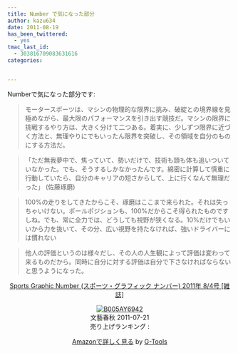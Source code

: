```yaml
---
title: Number で気になった部分
author: kazu634
date: 2011-08-19
has_been_twittered:
  - yes
tmac_last_id:
  - 303816709083631616
categories:


---
```

Numberで気になった部分です:

> モータースポーツは、マシンの物理的な限界に挑み、破綻との境界線を見極めながら、最大限のパフォーマンスを引き出す競技だ。マシンの限界に挑戦するやり方は、大きく分けて二つある。着実に、少しずつ限界に近づく方法と、無理やりにでもいったん限界を突破し、その領域を自分のものにする方法だ。

> 「ただ無我夢中で、焦っていて、勢いだけで、技術も頭も体も追いついていなかった。でも、そうするしかなかったんです。綿密に計算して慎重に行動していたら、自分のキャリアの短さからして、上に行くなんて無理だった」 (佐藤琢磨)

> 100%の走りをしてきたからこそ、琢磨はここまで来られた。それは失っちゃいけない。ポールポジションも、100%だからこそ得られたものですしね。でも、常に全力では、どうしても視野が狭くなる。10%だけでもいいから力を抜いて、その分、広い視野を持たなければ、強いドライバーには慣れない

> 他人の評価というのは様々だし、その人の人生観によって評価は変わって来るものだから。同時に自分に対する評価は自分で下さなければならないと思うようになった。

<p style="text-align: center;">
<a href="http://www.amazon.co.jp/Sports-Graphic-Number-%E3%82%B9%E3%83%9D%E3%83%BC%E3%83%84%E3%83%BB%E3%82%B0%E3%83%A9%E3%83%95%E3%82%A3%E3%83%83%E3%82%AF-2011%E5%B9%B4/dp/B005AY6942%3FSubscriptionId%3D15SMZCTB9V8NGR2TW082%26tag%3Dsimsnes-22%26linkCode%3Dxm2%26camp%3D2025%26creative%3D165953%26creativeASIN%3DB005AY6942" onclick="__gaTracker('send', 'event', 'outbound-article', 'http://www.amazon.co.jp/Sports-Graphic-Number-%E3%82%B9%E3%83%9D%E3%83%BC%E3%83%84%E3%83%BB%E3%82%B0%E3%83%A9%E3%83%95%E3%82%A3%E3%83%83%E3%82%AF-2011%E5%B9%B4/dp/B005AY6942%3FSubscriptionId%3D15SMZCTB9V8NGR2TW082%26tag%3Dsimsnes-22%26linkCode%3Dxm2%26camp%3D2025%26creative%3D165953%26creativeASIN%3DB005AY6942', 'Sports Graphic Number (スポーツ・グラフィック ナンバー) 2011年 8/4号 [雑誌]');" target="_blank">Sports Graphic Number (スポーツ・グラフィック ナンバー) 2011年 8/4号 [雑誌]</a><img style="border: none;" src="http://www.assoc-amazon.jp/e/ir?t=simsnes-22&l=ur2&o=9" alt="" width="1" height="1" />
</p>

<p style="text-align: center;">
<a href="http://www.amazon.co.jp/Sports-Graphic-Number-%E3%82%B9%E3%83%9D%E3%83%BC%E3%83%84%E3%83%BB%E3%82%B0%E3%83%A9%E3%83%95%E3%82%A3%E3%83%83%E3%82%AF-2011%E5%B9%B4/dp/B005AY6942%3FSubscriptionId%3D15SMZCTB9V8NGR2TW082%26tag%3Dsimsnes-22%26linkCode%3Dxm2%26camp%3D2025%26creative%3D165953%26creativeASIN%3DB005AY6942" onclick="__gaTracker('send', 'event', 'outbound-article', 'http://www.amazon.co.jp/Sports-Graphic-Number-%E3%82%B9%E3%83%9D%E3%83%BC%E3%83%84%E3%83%BB%E3%82%B0%E3%83%A9%E3%83%95%E3%82%A3%E3%83%83%E3%82%AF-2011%E5%B9%B4/dp/B005AY6942%3FSubscriptionId%3D15SMZCTB9V8NGR2TW082%26tag%3Dsimsnes-22%26linkCode%3Dxm2%26camp%3D2025%26creative%3D165953%26creativeASIN%3DB005AY6942', '');" target="_blank"><img src="https://images-na.ssl-images-amazon.com/images/I/51-NtCmfliL._SL160_.jpg" border="0" alt="B005AY6942" /></a><br /> <span>文藝春秋 2011-07-21<br /> 売り上げランキング : </span>
</p>

<p style="text-align: center;">
<span> </span>
</p>

<p style="text-align: center;">
<span><a href="http://www.amazon.co.jp/Sports-Graphic-Number-%E3%82%B9%E3%83%9D%E3%83%BC%E3%83%84%E3%83%BB%E3%82%B0%E3%83%A9%E3%83%95%E3%82%A3%E3%83%83%E3%82%AF-2011%E5%B9%B4/dp/B005AY6942%3FSubscriptionId%3D15SMZCTB9V8NGR2TW082%26tag%3Dsimsnes-22%26linkCode%3Dxm2%26camp%3D2025%26creative%3D165953%26creativeASIN%3DB005AY6942" onclick="__gaTracker('send', 'event', 'outbound-article', 'http://www.amazon.co.jp/Sports-Graphic-Number-%E3%82%B9%E3%83%9D%E3%83%BC%E3%83%84%E3%83%BB%E3%82%B0%E3%83%A9%E3%83%95%E3%82%A3%E3%83%83%E3%82%AF-2011%E5%B9%B4/dp/B005AY6942%3FSubscriptionId%3D15SMZCTB9V8NGR2TW082%26tag%3Dsimsnes-22%26linkCode%3Dxm2%26camp%3D2025%26creative%3D165953%26creativeASIN%3DB005AY6942', 'Amazonで詳しく見る');" target="_blank">Amazonで詳しく見る</a></span><span> by <a href="http://www.goodpic.com/mt/aws/index.html" onclick="__gaTracker('send', 'event', 'outbound-article', 'http://www.goodpic.com/mt/aws/index.html', 'G-Tools');">G-Tools</a></span>
</p>
